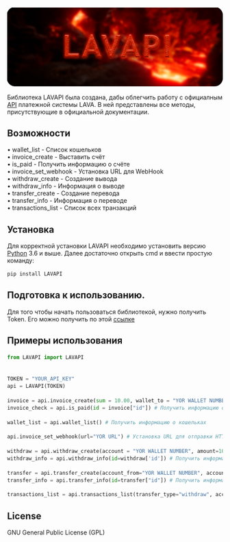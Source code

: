 [![N|Solid](https://github.com/DIMFLIX-OFFICIAL/LAVAPI/blob/main/LAVAPI%20Banner.png?raw=true)](https://nodesource.com/products/nsolid)


Библиотека LAVAPI была создана, дабы облегчить работу c официалным [API](https://dev.lava.ru/) платежной системы LAVA.
В ней представлены все методы, присутствующие в официальной документации.
  
## Возможности

• wallet_list - Список кошельков<br>
• invoice_create - Выставить счёт<br>
• is_paid - Получить информацию о счёте<br>
• invoice_set_webhook - Установка URL для WebHook<br>
• withdraw_create - Создание вывода<br>
• withdraw_info - Информация о выводе<br>
• transfer_create - Создание перевода<br>
• transfer_info - Информация о переводе<br>
• transactions_list - Список всех транзакций<br>




## Установка

Для корректной установки LAVAPI необходимо установить версию [Python](https://www.python.org/) 3.6 и выше.
Далее достаточно открыть cmd и ввести простую команду:
```cmd
pip install LAVAPI
```

## Подготовка к использованию.
Для того чтобы начать пользоваться библиотекой, нужно получить Token.
Его можно получить по этой [ссылке](https://lava.ru/dashboard/settings/api)


## Примеры использования
``` python
from LAVAPI import LAVAPI


TOKEN = "YOUR_API_KEY"
api = LAVAPI(TOKEN)

invoice = api.invoice_create(sum = 10.00, wallet_to = "YOR WALLET NUMBER", comment = "LAVAPI invoice_create test!") # Создать счёт
invoice_check = api.is_paid(id = invoice["id"]) # Получить информацию о счете

wallet_list = api.wallet_list() # Получить информацию о кошельках

api.invoice_set_webhook(url="YOR URL") # Установка URL для отправки HTTP-уведомлений

withdraw = api.withdraw_create(account = "YOR WALLET NUMBER", amount=1000.00, service="card", wallet_to="5221610543444123") # Создание вывода
withdraw_info = api.withdraw_info(id=withdraw['id']) # Получить информацию о выводе

transfer = api.transfer_create(account_from="YOR WALLET NUMBER", account_to="ANOTHER WALLET NUMBER", amount=100.00) # Создать перевод
transfer_info = api.transfer_info(id=transfer["id"]) # Получить информацию о переводе

transactions_list = api.transactions_list(transfer_type="withdraw", account="YOR WALLET NUMBER", limit=50, ) # Список транзакций


```



## License

GNU General Public License (GPL)
